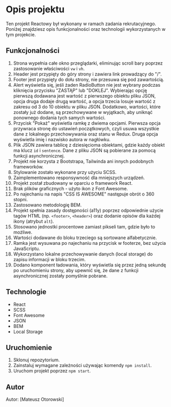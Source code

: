 # Opis projektu

Ten projekt Reactowy był wykonany w ramach zadania rekrutacyjnego. Poniżej znajdziesz opis funkcjonalności oraz technologii wykorzystanych w tym projekcie.

## Funkcjonalności

1. Strona wypełnia całe okno przeglądarki, eliminując scroll bary poprzez zastosowanie właściwości `vw` i `vh`.
2. Header jest przypięty do góry strony i zawiera link prowadzący do "/".
3. Footer jest przypięty do dołu strony, nie przesuwa się pod zawartością.
4. Alert wyświetla się, jeśli żaden RadioButton nie jest wybrany podczas kliknięcia przycisku "ZASTĄP" lub "DOKLEJ". Wybierając opcję pierwszą dodawana jest wartość z pierwszego obiektu pliku JSON, opcja druga dodaje drugą wartość, a opcja trzecia losuje wartość z zakresu od 3 do 10 obiektu w pliku JSON. Dodatkowo, wartości, które zostały już dodane, są przechowywane w wyjątkach, aby uniknąć ponownego dodania tych samych wartości.
5. Przycisk "Pokaż" wyświetla ramkę z dwiema opcjami. Pierwsza opcja przywraca stronę do ustawień początkowych, czyli usuwa wszystkie dane z lokalnego przechowywania oraz stanu w Redux. Druga opcja wyświetla imię i nazwisko autora w nagłówku.
6. Plik JSON zawiera tablicę z dziesięcioma obiektami, gdzie każdy obiekt ma klucz `id` i `sentence`. Dane z pliku JSON są pobierane za pomocą funkcji asynchronicznej.
7. Projekt nie korzysta z Bootstrapa, Tailwinda ani innych podobnych frameworków.
8. Stylowanie zostało wykonane przy użyciu SCSS.
9. Zaimplementowano responsywność dla mniejszych urządzeń.
10. Projekt został zbudowany w oparciu o framework React.
11. Brak plików graficznych - użyto ikon z Font Awesome.
12. Po najechaniu na napis "CSS IS AWESOME" następuje obrót o 360 stopni.
13. Zastosowano metodologię BEM.
14. Projekt spełnia zasady dostępności (a11y) poprzez odpowiednie użycie tagów HTML (np. `<footer>`, `<header>`) oraz dodanie opisów dla każdej ikony (atrybut `alt`).
15. Stosowano jednostki procentowe zamiast pikseli tam, gdzie było to możliwe.
16. Wartości dodawane do bloku trzeciego są sortowane alfabetycznie.
17. Ramka jest wysuwana po najechaniu na przycisk w footerze, bez użycia JavaScriptu.
18. Wykorzystano lokalne przechowywanie danych (local storage) do zapisu informacji w bloku trzecim.
19. Dodano komponent ładowania, który wyświetla się przez jedną sekundę po uruchomieniu strony, aby upewnić się, że dane z funkcji asynchronicznej zostały pomyślnie pobrane.

## Technologie

- React
- SCSS
- Font Awesome
- JSON
- BEM
- Local Storage

## Uruchomienie

1. Sklonuj repozytorium.
2. Zainstaluj wymagane zależności używając komendy `npm install`.
3. Uruchom projekt poprzez `npm start`.

## Autor

Autor: [Mateusz Otorowski]